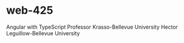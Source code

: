 # web-425
Angular with TypeScript
Professor Krasso-Bellevue University
Hector Leguillow-Bellevue University